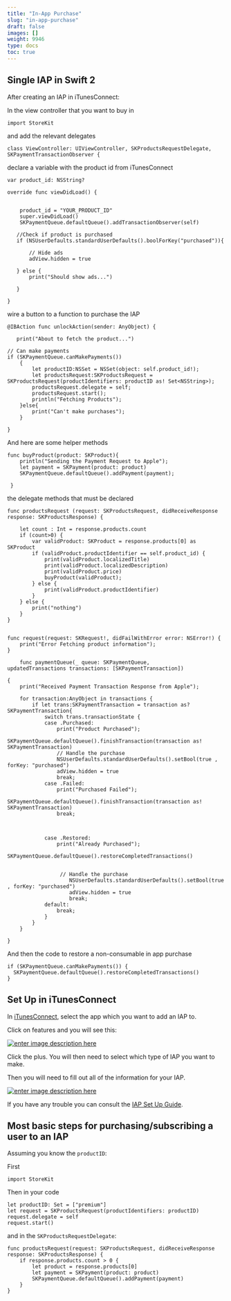 ```yaml
---
title: "In-App Purchase"
slug: "in-app-purchase"
draft: false
images: []
weight: 9946
type: docs
toc: true
---
```


## Single IAP in Swift 2
After creating an IAP in iTunesConnect:

In the view controller that you want to buy in

    import StoreKit

and add the relevant delegates

    class ViewController: UIViewController, SKProductsRequestDelegate, SKPaymentTransactionObserver {
   
declare a variable with the product id from iTunesConnect

    var product_id: NSString?
    
    override func viewDidLoad() {
        
        
        product_id = "YOUR_PRODUCT_ID"
        super.viewDidLoad()
        SKPaymentQueue.defaultQueue().addTransactionObserver(self)

       //Check if product is purchased
       if (NSUserDefaults.standardUserDefaults().boolForKey("purchased")){
       
           // Hide ads
           adView.hidden = true
            
       } else {
           print("Should show ads...")
            
       }

    }


wire a button to a function to purchase the IAP
    
    @IBAction func unlockAction(sender: AnyObject) {
        
       print("About to fetch the product...")

    // Can make payments
    if (SKPaymentQueue.canMakePayments())
        {
            let productID:NSSet = NSSet(object: self.product_id!);
            let productsRequest:SKProductsRequest = SKProductsRequest(productIdentifiers: productID as! Set<NSString>);
            productsRequest.delegate = self;
            productsRequest.start();
            println("Fetching Products");
        }else{
            print("Can't make purchases");
        }
    
    }
    
And here are some helper methods
    
    func buyProduct(product: SKProduct){
        println("Sending the Payment Request to Apple");
        let payment = SKPayment(product: product)
        SKPaymentQueue.defaultQueue().addPayment(payment);
        
     }
    
    
the delegate methods that must be declared
    
    func productsRequest (request: SKProductsRequest, didReceiveResponse response: SKProductsResponse) {

        let count : Int = response.products.count
        if (count>0) {
            var validProduct: SKProduct = response.products[0] as SKProduct
            if (validProduct.productIdentifier == self.product_id) {
                print(validProduct.localizedTitle)
                print(validProduct.localizedDescription)
                print(validProduct.price)
                buyProduct(validProduct);
            } else {
                print(validProduct.productIdentifier)
            }
        } else {
            print("nothing")
        }
    }
    
    
    func request(request: SKRequest!, didFailWithError error: NSError!) {
        print("Error Fetching product information");
    }
    
        func paymentQueue(_ queue: SKPaymentQueue,
    updatedTransactions transactions: [SKPaymentTransaction])

    {
        print("Received Payment Transaction Response from Apple");
        
        for transaction:AnyObject in transactions {
            if let trans:SKPaymentTransaction = transaction as? SKPaymentTransaction{
                switch trans.transactionState {
                case .Purchased:
                    print("Product Purchased");
                    SKPaymentQueue.defaultQueue().finishTransaction(transaction as! SKPaymentTransaction)
                    // Handle the purchase
                    NSUserDefaults.standardUserDefaults().setBool(true , forKey: "purchased")
                    adView.hidden = true
                    break;
                case .Failed:
                    print("Purchased Failed");
                    SKPaymentQueue.defaultQueue().finishTransaction(transaction as! SKPaymentTransaction)
                    break;
                    
            

                case .Restored:
                    print("Already Purchased");
                   SKPaymentQueue.defaultQueue().restoreCompletedTransactions() 


                     // Handle the purchase
                        NSUserDefaults.standardUserDefaults().setBool(true , forKey: "purchased")
                        adView.hidden = true
                        break;
                default:
                    break;
                }
            }
        }
        
    }

And then the code to restore a non-consumable in app purchase


    if (SKPaymentQueue.canMakePayments()) {
      SKPaymentQueue.defaultQueue().restoreCompletedTransactions()
    }

## Set Up in iTunesConnect
In [iTunesConnect][1], select the app which you want to add an IAP to.

Click on features and you will see this:

[![enter image description here][2]][2]

Click the plus. You will then need to select which type of IAP you want to make.

Then you will need to fill out all of the information for your IAP.

[![enter image description here][3]][3]

If you have any trouble you can consult the [IAP Set Up Guide][4].


  [1]: https://itunesconnect.apple.com/
  [2]: http://i.stack.imgur.com/gAqOh.png
  [3]: http://i.stack.imgur.com/HXFv5.png
  [4]: https://developer.apple.com/library/ios/documentation/LanguagesUtilities/Conceptual/iTunesConnectInAppPurchase_Guide/Chapters/Introduction.html

## Most basic steps for purchasing/subscribing a user to an IAP
Assuming you know the `productID`:

First

    import StoreKit

Then in your code

    let productID: Set = ["premium"]
    let request = SKProductsRequest(productIdentifiers: productID)
    request.delegate = self
    request.start()

and in the `SKProductsRequestDelegate`:

    func productsRequest(request: SKProductsRequest, didReceiveResponse response: SKProductsResponse) {
        if response.products.count > 0 {
            let product = response.products[0]
            let payment = SKPayment(product: product)
            SKPaymentQueue.defaultQueue().addPayment(payment)
        }
    }
    

